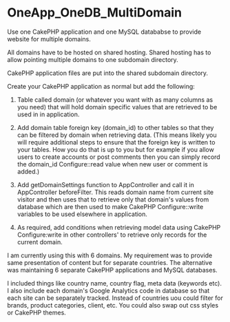 OneApp_OneDB_MultiDomain
========================

Use one CakePHP application and one MySQL datababse to provide website for multiple domains.

All domains have to be hosted on shared hosting.  Shared hosting has to allow pointing multiple domains to one subdomain directory.

CakePHP application files are put into the shared subdomain directory.

Create your CakePHP application as normal but add the following:

1. Table called domain (or whatever you want with as many columns as you need) that will hold domain specific values that are retrieved to be used in in application.

2. Add domain table foreign key (domain_id) to other tables so that they can be filtered by domain when retrieving data. (This means likely you will require additional steps to ensure that the foreign key is written to your tables. How you do that is up to you but for example if you allow users to create accounts or post comments then you can simply record the domain_id Configure::read value when new user or comment is added.)

3. Add getDomainSettings function to AppController and call it in AppController beforeFilter. This reads domain name from current site visitor and then uses that to retrieve only that domain's values from database which are then used to make CakePHP Configure::write variables to be used elsewhere in application.

4. As required, add conditions when retrieving model data using CakePHP Configure:write in other controllers' to retrieve only records for the current domain.

I am currently using this with 6 domains.  My requirement was to provide same presentation of content but for separate countries.  The alternative was maintaining 6 separate CakePHP applications and MySQL databases.

I included things like country name, country flag, meta data (keywords etc).  I also include each domain's Google Analytics code in database so that each site can be separately tracked. Instead of countries uou could filter for brands, product categories, client, etc.  You could also swap out css styles or CakePHP themes.  

